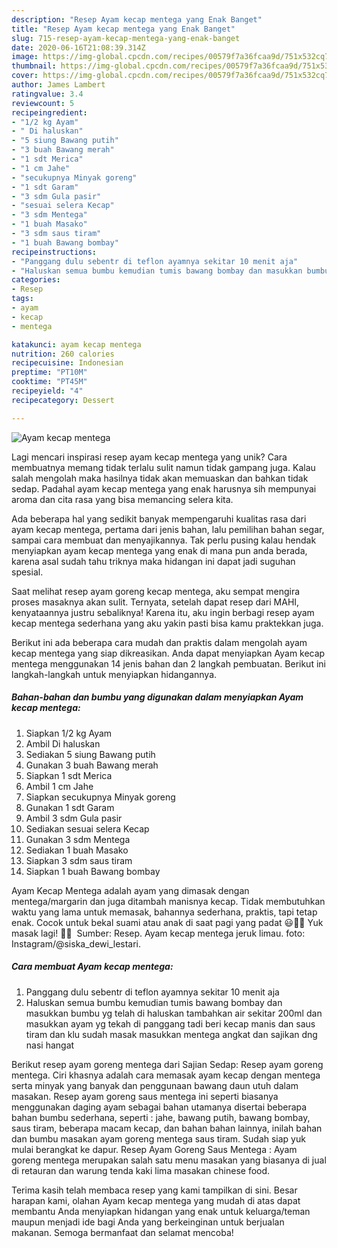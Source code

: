 ```yaml
---
description: "Resep Ayam kecap mentega yang Enak Banget"
title: "Resep Ayam kecap mentega yang Enak Banget"
slug: 715-resep-ayam-kecap-mentega-yang-enak-banget
date: 2020-06-16T21:08:39.314Z
image: https://img-global.cpcdn.com/recipes/00579f7a36fcaa9d/751x532cq70/ayam-kecap-mentega-foto-resep-utama.jpg
thumbnail: https://img-global.cpcdn.com/recipes/00579f7a36fcaa9d/751x532cq70/ayam-kecap-mentega-foto-resep-utama.jpg
cover: https://img-global.cpcdn.com/recipes/00579f7a36fcaa9d/751x532cq70/ayam-kecap-mentega-foto-resep-utama.jpg
author: James Lambert
ratingvalue: 3.4
reviewcount: 5
recipeingredient:
- "1/2 kg Ayam"
- " Di haluskan"
- "5 siung Bawang putih"
- "3 buah Bawang merah"
- "1 sdt Merica"
- "1 cm Jahe"
- "secukupnya Minyak goreng"
- "1 sdt Garam"
- "3 sdm Gula pasir"
- "sesuai selera Kecap"
- "3 sdm Mentega"
- "1 buah Masako"
- "3 sdm saus tiram"
- "1 buah Bawang bombay"
recipeinstructions:
- "Panggang dulu sebentr di teflon ayamnya sekitar 10 menit aja"
- "Haluskan semua bumbu kemudian tumis bawang bombay dan masukkan bumbu yg telah di haluskan tambahkan air sekitar 200ml dan masukkan ayam yg tekah di panggang tadi beri kecap manis dan saus tiram dan klu sudah masak masukkan mentega angkat dan sajikan dng nasi hangat"
categories:
- Resep
tags:
- ayam
- kecap
- mentega

katakunci: ayam kecap mentega 
nutrition: 260 calories
recipecuisine: Indonesian
preptime: "PT10M"
cooktime: "PT45M"
recipeyield: "4"
recipecategory: Dessert

---
```



![Ayam kecap mentega](https://img-global.cpcdn.com/recipes/00579f7a36fcaa9d/751x532cq70/ayam-kecap-mentega-foto-resep-utama.jpg)

Lagi mencari inspirasi resep ayam kecap mentega yang unik? Cara membuatnya memang tidak terlalu sulit namun tidak gampang juga. Kalau salah mengolah maka hasilnya tidak akan memuaskan dan bahkan tidak sedap. Padahal ayam kecap mentega yang enak harusnya sih mempunyai aroma dan cita rasa yang bisa memancing selera kita.

Ada beberapa hal yang sedikit banyak mempengaruhi kualitas rasa dari ayam kecap mentega, pertama dari jenis bahan, lalu pemilihan bahan segar, sampai cara membuat dan menyajikannya. Tak perlu pusing kalau hendak menyiapkan ayam kecap mentega yang enak di mana pun anda berada, karena asal sudah tahu triknya maka hidangan ini dapat jadi suguhan spesial.

Saat melihat resep ayam goreng kecap mentega, aku sempat mengira proses masaknya akan sulit. Ternyata, setelah dapat resep dari MAHI, kenyataannya justru sebaliknya! Karena itu, aku ingin berbagi resep ayam kecap mentega sederhana yang aku yakin pasti bisa kamu praktekkan juga.


Berikut ini ada beberapa cara mudah dan praktis dalam mengolah ayam kecap mentega yang siap dikreasikan. Anda dapat menyiapkan Ayam kecap mentega menggunakan 14 jenis bahan dan 2 langkah pembuatan. Berikut ini langkah-langkah untuk menyiapkan hidangannya.

<!--inarticleads1-->

##### Bahan-bahan dan bumbu yang digunakan dalam menyiapkan Ayam kecap mentega:

1. Siapkan 1/2 kg Ayam
1. Ambil  Di haluskan
1. Sediakan 5 siung Bawang putih
1. Gunakan 3 buah Bawang merah
1. Siapkan 1 sdt Merica
1. Ambil 1 cm Jahe
1. Siapkan secukupnya Minyak goreng
1. Gunakan 1 sdt Garam
1. Ambil 3 sdm Gula pasir
1. Sediakan sesuai selera Kecap
1. Gunakan 3 sdm Mentega
1. Sediakan 1 buah Masako
1. Siapkan 3 sdm saus tiram
1. Siapkan 1 buah Bawang bombay


Ayam Kecap Mentega adalah ayam yang dimasak dengan mentega/margarin dan juga ditambah manisnya kecap. Tidak membutuhkan waktu yang lama untuk memasak, bahannya sederhana, praktis, tapi tetap enak. Cocok untuk bekal suami atau anak di saat pagi yang padat 😃👍🏻 Yuk masak lagi! 👩‍🍳 ️ Sumber: Resep. Ayam kecap mentega jeruk limau. foto: Instagram/@siska_dewi_lestari. 

<!--inarticleads2-->

##### Cara membuat Ayam kecap mentega:

1. Panggang dulu sebentr di teflon ayamnya sekitar 10 menit aja
1. Haluskan semua bumbu kemudian tumis bawang bombay dan masukkan bumbu yg telah di haluskan tambahkan air sekitar 200ml dan masukkan ayam yg tekah di panggang tadi beri kecap manis dan saus tiram dan klu sudah masak masukkan mentega angkat dan sajikan dng nasi hangat


Berikut resep ayam goreng mentega dari Sajian Sedap: Resep ayam goreng mentega. Ciri khasnya adalah cara memasak ayam kecap dengan mentega serta minyak yang banyak dan penggunaan bawang daun utuh dalam masakan. Resep ayam goreng saus mentega ini seperti biasanya menggunakan daging ayam sebagai bahan utamanya disertai beberapa bahan bumbu sederhana, seperti : jahe, bawang putih, bawang bombay, saus tiram, beberapa macam kecap, dan bahan bahan lainnya, inilah bahan dan bumbu masakan ayam goreng mentega saus tiram. Sudah siap yuk mulai berangkat ke dapur. Resep Ayam Goreng Saus Mentega : Ayam goreng mentega merupakan salah satu menu masakan yang biasanya di jual di retauran dan warung tenda kaki lima masakan chinese food. 

Terima kasih telah membaca resep yang kami tampilkan di sini. Besar harapan kami, olahan Ayam kecap mentega yang mudah di atas dapat membantu Anda menyiapkan hidangan yang enak untuk keluarga/teman maupun menjadi ide bagi Anda yang berkeinginan untuk berjualan makanan. Semoga bermanfaat dan selamat mencoba!
